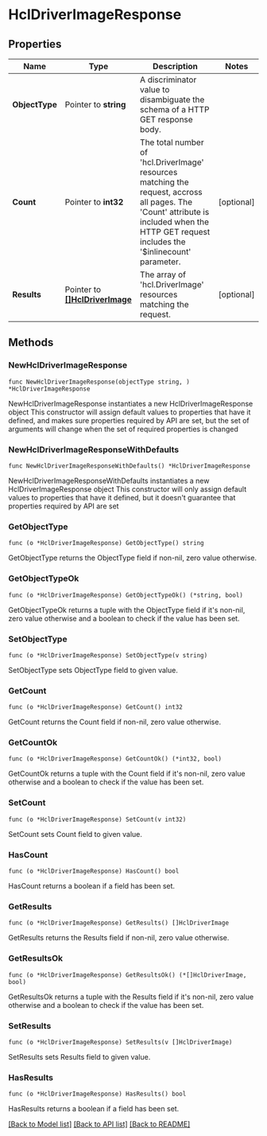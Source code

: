 # HclDriverImageResponse

## Properties

Name | Type | Description | Notes
------------ | ------------- | ------------- | -------------
**ObjectType** | Pointer to **string** | A discriminator value to disambiguate the schema of a HTTP GET response body. | 
**Count** | Pointer to **int32** | The total number of &#39;hcl.DriverImage&#39; resources matching the request, accross all pages. The &#39;Count&#39; attribute is included when the HTTP GET request includes the &#39;$inlinecount&#39; parameter. | [optional] 
**Results** | Pointer to [**[]HclDriverImage**](hcl.DriverImage.md) | The array of &#39;hcl.DriverImage&#39; resources matching the request. | [optional] 

## Methods

### NewHclDriverImageResponse

`func NewHclDriverImageResponse(objectType string, ) *HclDriverImageResponse`

NewHclDriverImageResponse instantiates a new HclDriverImageResponse object
This constructor will assign default values to properties that have it defined,
and makes sure properties required by API are set, but the set of arguments
will change when the set of required properties is changed

### NewHclDriverImageResponseWithDefaults

`func NewHclDriverImageResponseWithDefaults() *HclDriverImageResponse`

NewHclDriverImageResponseWithDefaults instantiates a new HclDriverImageResponse object
This constructor will only assign default values to properties that have it defined,
but it doesn't guarantee that properties required by API are set

### GetObjectType

`func (o *HclDriverImageResponse) GetObjectType() string`

GetObjectType returns the ObjectType field if non-nil, zero value otherwise.

### GetObjectTypeOk

`func (o *HclDriverImageResponse) GetObjectTypeOk() (*string, bool)`

GetObjectTypeOk returns a tuple with the ObjectType field if it's non-nil, zero value otherwise
and a boolean to check if the value has been set.

### SetObjectType

`func (o *HclDriverImageResponse) SetObjectType(v string)`

SetObjectType sets ObjectType field to given value.


### GetCount

`func (o *HclDriverImageResponse) GetCount() int32`

GetCount returns the Count field if non-nil, zero value otherwise.

### GetCountOk

`func (o *HclDriverImageResponse) GetCountOk() (*int32, bool)`

GetCountOk returns a tuple with the Count field if it's non-nil, zero value otherwise
and a boolean to check if the value has been set.

### SetCount

`func (o *HclDriverImageResponse) SetCount(v int32)`

SetCount sets Count field to given value.

### HasCount

`func (o *HclDriverImageResponse) HasCount() bool`

HasCount returns a boolean if a field has been set.

### GetResults

`func (o *HclDriverImageResponse) GetResults() []HclDriverImage`

GetResults returns the Results field if non-nil, zero value otherwise.

### GetResultsOk

`func (o *HclDriverImageResponse) GetResultsOk() (*[]HclDriverImage, bool)`

GetResultsOk returns a tuple with the Results field if it's non-nil, zero value otherwise
and a boolean to check if the value has been set.

### SetResults

`func (o *HclDriverImageResponse) SetResults(v []HclDriverImage)`

SetResults sets Results field to given value.

### HasResults

`func (o *HclDriverImageResponse) HasResults() bool`

HasResults returns a boolean if a field has been set.


[[Back to Model list]](../README.md#documentation-for-models) [[Back to API list]](../README.md#documentation-for-api-endpoints) [[Back to README]](../README.md)


